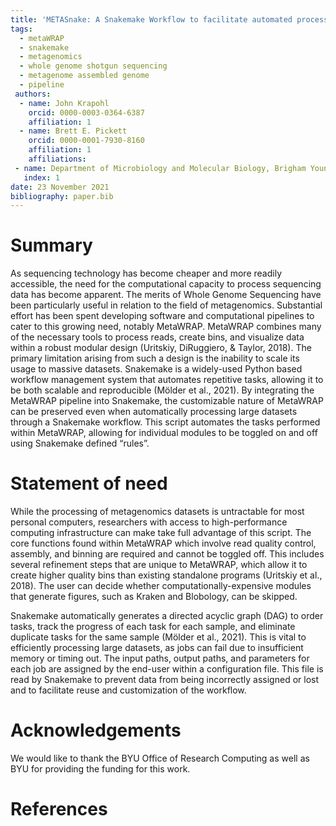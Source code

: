 ```yaml
--- 
title: 'METASnake: A Snakemake Workflow to facilitate automated processing of metagenomic data through the metaWRAP pipeline'
tags:
  - metaWRAP
  - snakemake
  - metagenomics
  - whole genome shotgun sequencing
  - metagenome assembled genome
  - pipeline
 authors:
  - name: John Krapohl
    orcid: 0000-0003-0364-6387
    affiliation: 1
  - name: Brett E. Pickett
    orcid: 0000-0001-7930-8160
    affiliation: 1
    affiliations:
 - name: Department of Microbiology and Molecular Biology, Brigham Young University; Provo, UT, USA
   index: 1
date: 23 November 2021
bibliography: paper.bib
--- 
```



# Summary
As sequencing technology has become cheaper and more readily accessible, the need for the computational capacity to process sequencing data has become apparent. The merits of Whole Genome Sequencing have been particularly useful in relation to the field of metagenomics. Substantial effort has been spent developing software and computational pipelines  to cater to this growing need, notably MetaWRAP. MetaWRAP combines many of the necessary tools to process reads, create bins, and visualize data within a robust modular design  (Uritskiy, DiRuggiero, & Taylor, 2018). The primary limitation arising from such a design is the inability to scale its usage to massive datasets. Snakemake is a widely-used  Python based workflow management system that automates repetitive tasks, allowing it to be both scalable and reproducible (Mölder et al., 2021). By integrating the MetaWRAP  pipeline into Snakemake, the customizable nature of MetaWRAP can be preserved even when automatically processing large datasets through a Snakemake workflow. This script  automates the tasks performed within MetaWRAP, allowing for individual modules to be toggled on and off using Snakemake defined “rules”.

# Statement of need
While the processing of metagenomics datasets is untractable for most personal computers, researchers with access to high-performance computing infrastructure can make take full  advantage of this script. The core functions found within MetaWRAP which involve read quality control, assembly, and binning are required and cannot be toggled off. This  includes several refinement steps that are unique to MetaWRAP, which allow it to create higher quality bins than existing standalone programs (Uritskiy et al., 2018). The user  can decide whether computationally-expensive modules that generate figures, such as Kraken and Blobology, can be skipped. 

Snakemake automatically generates a directed acyclic graph (DAG) to order tasks, track the progress of each task for each sample, and eliminate duplicate tasks for the same  sample (Mölder et al., 2021). This is vital to efficiently processing large datasets, as jobs can fail due to insufficient memory or timing out. The input paths, output paths,  and parameters for each job are assigned by the end-user within a configuration file. This file is read by Snakemake to prevent data from being incorrectly assigned or lost and  to facilitate reuse and customization of the workflow. 

# Acknowledgements
We would like to thank the BYU Office of Research Computing as well as BYU for providing the funding for this work.

# References
